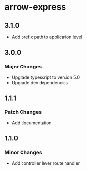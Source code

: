 # arrow-express

## 3.1.0

- Add prefix path to application level

## 3.0.0

### Major Changes

- Upgrade typescript to version 5.0
- Upgrade dev dependencies

## 1.1.1

### Patch Changes

- Add documentation

## 1.1.0

### Minor Changes

- Add controller lever route handler
